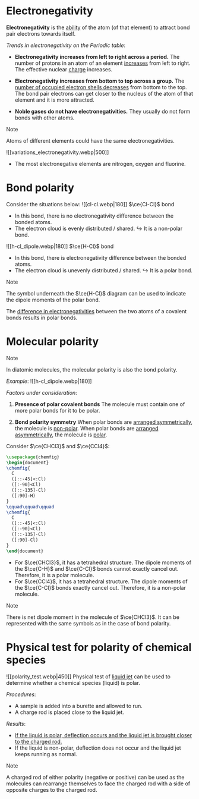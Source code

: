 # Electronegativity
**Electronegativity** is the <u>ability</u> of the atom (of that element) to <span class="hi-green">attract bond pair electrons towards itself</span>.

*Trends in electronegativity on the Periodic table*:
- **Electronegativity increases from left to right across a period.**
  The <span class="hi-green">number of protons</span> in an atom of an element <u>increases</u> from left to right. The effective nuclear <u>charge</u> increases.

- **Electronegativity increases from bottom to top across a group.**
  The <u>number of occupied electron shells decreases</u> from bottom to the top. The <span class="hi-green">bond pair electrons can get closer</span> to the <span class="hi-blue">nucleus</span> of the atom of that element and it is more attracted.

- **Noble gases do not have electronegativities.**
  They usually do not form bonds with other atoms.

> [!note]
> Atoms of different elements could have the same electronegativities.


![[variations_electronegativity.webp|500]]
- The most electronegative elements are <span class="hi-blue">nitrogen, oxygen and fluorine</span>.

# Bond polarity
Consider the situations below:
![[cl-cl.webp|180]] $\ce{Cl-Cl}$ bond
- In this bond, there is no electronegativity difference between the bonded atoms.
- The electron cloud is evenly distributed / shared.
↪️ It is a <span class="hi-blue">non-polar bond</span>.

![[h-cl_dipole.webp|180]] $\ce{H-Cl}$ bond
- In this bond, there is electronegativity difference between the bonded atoms.
- The electron cloud is unevenly distributed / shared.
↪️ It is a <span class="hi-blue">polar bond</span>.

> [!note]
> The symbol underneath the $\ce{H-Cl}$ diagram can be used to indicate the dipole moments of the polar bond.

The <u>difference in electronegativities</u> between the two atoms of a covalent bonds results in polar bonds.

# Molecular polarity
> [!note]
> In diatomic molecules, the molecular polarity is also the bond polarity.
> 
> *Example*:
> ![[h-cl_dipole.webp|180]]

*Factors under consideration*:
1. **Presence of polar covalent bonds**
   The molecule must contain one of more polar bonds for it to be polar.

2. **Bond polarity symmetry**
   When polar bonds are <u>arranged symmetrically</u>, the molecule is <u>non-polar</u>.
   When polar bonds are <u>arranged asymmetrically</u>, the molecule is <u>polar</u>.

Consider $\ce{CHCl3}$ and $\ce{CCl4}$:
```tikz
\usepackage{chemfig}
\begin{document}
\chemfig{
  C
  ([::-45]<:Cl)
  ([:-90]<Cl)
  ([::-135]-Cl)
  ([:90]-H)
}
\qquad\qquad\qquad
\chemfig{
  C
  ([::-45]<:Cl)
  ([:-90]<Cl)
  ([::-135]-Cl)
  ([:90]-Cl)
}
\end{document}
```
- For $\ce{CHCl3}$, it has a tetrahedral structure. The dipole moments of the $\ce{C-H}$ and $\ce{C-Cl}$ bonds cannot exactly cancel out. Therefore, it is a polar molecule.
- For $\ce{CCl4}$, it has a tetrahedral structure. The dipole moments of the $\ce{C-Cl}$ bonds exactly cancel out. Therefore, it is a non-polar molecule.

> [!note]
> There is net dipole moment in the molecule of $\ce{CHCl3}$. It can be represented with the same symbols as in the case of bond polarity.

# Physical test for polarity of chemical species
![[polarity_test.webp|450]]
Physical test of <u>liquid jet</u> can be used to determine whether a chemical species (liquid) is polar.

*Procedures*:
- A sample is added into a burette and allowed to run.
- A charge rod is placed close to the liquid jet.

*Results*:
- <u>If the liquid is polar, deflection occurs and the liquid jet is brought closer to the charged rod.</u>
- If the liquid is non-polar, deflection does not occur and the liquid jet keeps running as normal.

> [!note]
> A charged rod of either polarity (negative or positive) can be used as the molecules can rearrange themselves to face the charged rod with a side of opposite charges to the charged rod.

